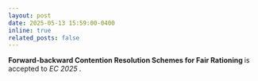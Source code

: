 ```yaml
---
layout: post
date: 2025-05-13 15:59:00-0400
inline: true
related_posts: false
---
```


<b> Forward-backward Contention Resolution Schemes for Fair Rationing </b> is accepted to <i> EC 2025 <i>.


